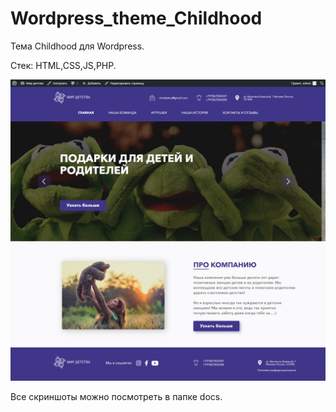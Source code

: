 # Wordpress_theme_Childhood
Тема Childhood для Wordpress.

Стек: HTML,CSS,JS,PHP.

![Image alt](https://github.com/svetlanashibaeva/Wordpress_theme_Childhood/blob/main/docs/screen1.png)

Все скриншоты можно посмотреть в папке docs.
